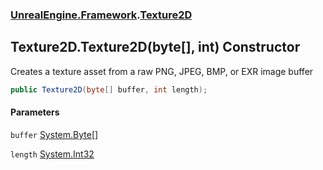 ### [UnrealEngine.Framework](UnrealEngine_Framework.md 'UnrealEngine.Framework').[Texture2D](Texture2D.md 'UnrealEngine.Framework.Texture2D')
## Texture2D.Texture2D(byte[], int) Constructor
Creates a texture asset from a raw PNG, JPEG, BMP, or EXR image buffer  
```csharp
public Texture2D(byte[] buffer, int length);
```
#### Parameters
<a name='UnrealEngine_Framework_Texture2D_Texture2D(byte___int)_buffer'></a>
`buffer` [System.Byte](https://docs.microsoft.com/en-us/dotnet/api/System.Byte 'System.Byte')[[]](https://docs.microsoft.com/en-us/dotnet/api/System.Array 'System.Array')  
  
<a name='UnrealEngine_Framework_Texture2D_Texture2D(byte___int)_length'></a>
`length` [System.Int32](https://docs.microsoft.com/en-us/dotnet/api/System.Int32 'System.Int32')  
  
